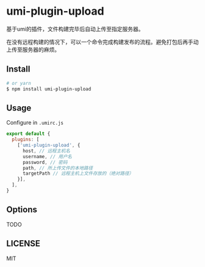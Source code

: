 # umi-plugin-upload
基于umi的插件，文件构建完毕后自动上传至指定服务器。

在没有远程构建的情况下，可以一个命令完成构建发布的流程。避免打包后再手动上传至服务器的麻烦。

## Install

```bash
# or yarn
$ npm install umi-plugin-upload
```



## Usage

Configure in `.umirc.js`

```js
export default {
  plugins: [
    ['umi-plugin-upload', {
      host, // 远程主机名
      username, // 用户名
      password, // 密码
      path, // 所上传文件的本地路径
      targetPath // 远程主机上文件存放的（绝对路径）
    }],
  ],
}
```

## Options

TODO

## LICENSE

MIT
